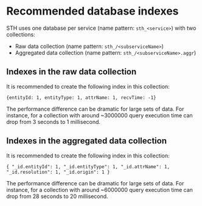 # Recommended database indexes

STH uses one database per service (name pattern: `sth_<service>`) with two collections:

-   Raw data collection (name pattern: `sth_/<subserviceName>`)
-   Aggregated data collection (name pattern: `sth_/<subserviceName>.aggr`)

## Indexes in the raw data collection

It is recommended to create the following index in this collection:

```
{entityId: 1, entityType: 1, attrName: 1, recvTime: -1}
```

The performance difference can be dramatic for large sets of data. For instance, for a collection with around ~3000000
query execution time can drop from 3 seconds to 1 millisecond.

## Indexes in the aggregated data collection

It is recommended to create the following index in this collection:

```
{ "_id.entityId": 1, "_id.entityType": 1, "_id.attrName": 1, "_id.resolution": 1, "_id.origin": 1 }
```

The performance difference can be dramatic for large sets of data. For instance, for a collection with around ~6000000
query execution time can drop from 28 seconds to 20 millisecond.
